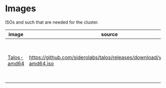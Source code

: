 
# Images

ISOs and such that are needed for the cluster.


| image | source | notes |
| --- | --- | --- |
| [Talos-amd64](./talos-amd64.iso) | https://github.com/siderolabs/talos/releases/download/v1.4.7/talos-amd64.iso | had to run `qemu-img convert -O qcow2 talos-amd64.iso talos.iso` |
